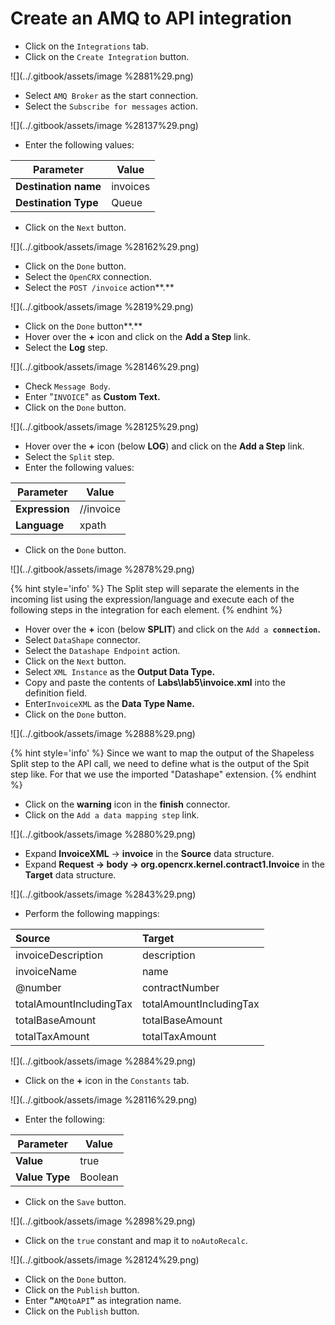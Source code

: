 # Create an AMQ to API integration

* Click on the `Integrations` tab.
* Click on the `Create Integration` button.

![](../.gitbook/assets/image %2881%29.png)

* Select `AMQ Broker` as the start connection.
* Select the `Subscribe for messages` action.

![](../.gitbook/assets/image %28137%29.png)

* Enter the following values:

| Parameter | Value |
| --- | --- |
| **Destination name** | invoices |
| **Destination Type** | Queue |

* Click on the `Next` button.

![](../.gitbook/assets/image %28162%29.png)

* Click on the `Done` button.
* Select the `OpenCRX` connection.
* Select the `POST /invoice` action**.**

![](../.gitbook/assets/image %2819%29.png)

* Click on the `Done` button**.**
* Hover over the **+** icon and click on the  **Add a Step** link.
* Select the **Log** step.

![](../.gitbook/assets/image %28146%29.png)

* Check `Message Body`.
* Enter "`INVOICE`" as **Custom Text.** 
* Click on the `Done`  button.

![](../.gitbook/assets/image %28125%29.png)

* Hover over the **+** icon \(below **LOG**\) and click on the **Add a Step** link.
* Select the `Split` step.
* Enter the following values:

| Parameter | Value |
| --- | --- |
| **Expression** | //invoice |
| **Language** | xpath |

* Click on the `Done` button.

![](../.gitbook/assets/image %2878%29.png)

{% hint style='info' %}
The Split step will separate the elements in the incoming list using the expression/language and execute each of the following steps in the integration for each element.
{% endhint %}

* Hover over the **+** icon \(below **SPLIT**\) and click on the `Add a `**`connection`.**
* Select `DataShape` connector.
* Select the `Datashape Endpoint` action.
* Click on the `Next` button.
* Select `XML Instance` as the **Output Data Type.**
* Copy and paste the contents of **Labs\lab5\invoice.xml** into the definition field.
* Enter`InvoiceXML` as the **Data Type Name.**
* Click  on the `Done` button.

![](../.gitbook/assets/image %2888%29.png)

{% hint style='info' %}
Since we want to map the output of the Shapeless Split step to the API call, we need to define what is the output of the Spit step like. For that we use the imported "Datashape" extension.
{% endhint %}

* Click on the **warning** icon in the **finish** connector.
* Click on the `Add a data mapping step` link.

![](../.gitbook/assets/image %2880%29.png)

* Expand **InvoiceXML** -&gt; **invoice** in the **Source** data structure.
* Expand **Request -&gt; body -&gt; org.opencrx.kernel.contract1.Invoice** in the **Target** data structure.

![](../.gitbook/assets/image %2843%29.png)

* Perform the following mappings:

| Source | Target |
| :--- | :--- |
| invoiceDescription | description |
| invoiceName | name |
| @number | contractNumber |
| totalAmountIncludingTax | totalAmountIncludingTax |
| totalBaseAmount | totalBaseAmount |
| totalTaxAmount | totalTaxAmount |

![](../.gitbook/assets/image %2884%29.png)

* Click on the **+** icon in the `Constants` tab.

![](../.gitbook/assets/image %28116%29.png)

* Enter the following:

| Parameter | Value |
| --- | --- |
| **Value** | true |
| **Value Type** | Boolean |

* Click on the `Save` button.

![](../.gitbook/assets/image %2898%29.png)

* Click on the `true` constant and map it to `noAutoRecalc`.

![](../.gitbook/assets/image %28124%29.png)

* Click on the `Done` button.
* Click on the `Publish` button.
* Enter **"**`AMQtoAPI`**"** as integration name.
* Click on the `Publish` button.



